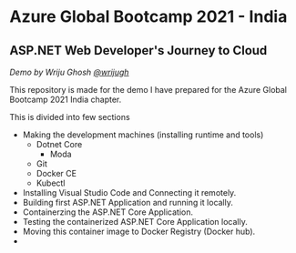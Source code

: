 # Azure Global Bootcamp 2021 - India

## ASP.NET Web Developer's Journey to Cloud

*Demo by Wriju Ghosh [@wrijugh](https://twitter.com/wrijugh)*

This repository is made for the demo I have prepared for the Azure Global Bootcamp 2021 India chapter.

This is divided into few sections
- Making the development machines (installing runtime and tools)
  - Dotnet Core
    - Moda
  - Git
  - Docker CE
  - Kubectl
- Installing Visual Studio Code and Connecting it remotely.
- Building first ASP.NET Application and running it locally.
- Containerzing the ASP.NET Core Application.
- Testing the containerized ASP.NET Core Application locally.
- Moving this container image to Docker Registry (Docker hub).
-  
